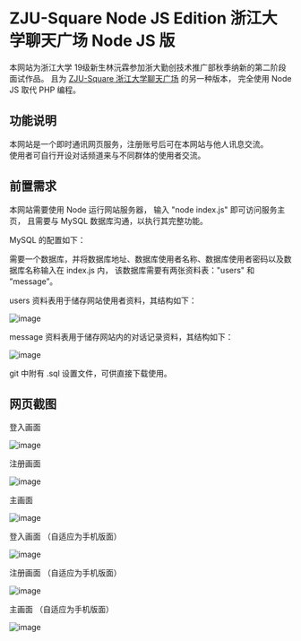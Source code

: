 # ZJU-Square Node JS Edition 浙江大学聊天广场 Node JS 版

本网站为浙江大学 19级新生林沅霖参加浙大勤创技术推广部秋季纳新的第二阶段面试作品。
且为 [ZJU-Square 浙江大学聊天广场](https://github.com/ken20001207/zjusquare) 的另一种版本，
完全使用 Node JS 取代 PHP 编程。 

## 功能说明

本网站是一个即时通讯网页服务，注册账号后可在本网站与他人讯息交流。  
使用者可自行开设对话频道来与不同群体的使用者交流。

## 前置需求

本网站需要使用 Node 运行网站服务器，
输入 "node index.js" 即可访问服务主页，
且需要与 MySQL 数据库沟通，以执行其完整功能。

MySQL 的配置如下：

需要一个数据库，并将数据库地址、数据库使用者名称、数据库使用者密码以及数据库名称输入在 index.js 内，
该数据库需要有两张资料表："users" 和 ”message”。

users 资料表用于储存网站使用者资料，其结构如下：

![image](screenshot/users.PNG)

message 资料表用于储存网站内的对话记录资料，其结构如下：

![image](screenshot/message.PNG)

git 中附有 .sql 设置文件，可供直接下载使用。

## 网页截图

登入画面

![image](screenshot/002.png)

注册画面

![image](screenshot/003.png)

主画面

![image](screenshot/001.png)

登入画面 （自适应为手机版面）

![image](screenshot/004.png)

注册画面 （自适应为手机版面）

![image](screenshot/005.png)

主画面 （自适应为手机版面）

![image](screenshot/006.png)
